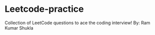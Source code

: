 # Leetcode-practice
Collection of LeetCode questions to ace the coding interview! 
By: Ram Kumar Shukla
